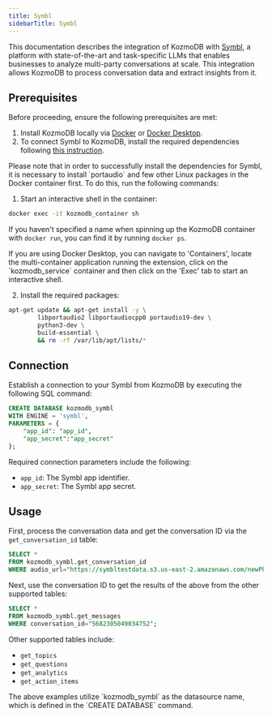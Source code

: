```yaml
---
title: Symbl
sidebarTitle: Symbl
---
```


This documentation describes the integration of KozmoDB with [Symbl](https://symbl.ai/), a platform with state-of-the-art and task-specific LLMs that enables businesses to analyze multi-party conversations at scale.
This integration allows KozmoDB to process conversation data and extract insights from it.

## Prerequisites

Before proceeding, ensure the following prerequisites are met:

1. Install KozmoDB locally via [Docker](https://docs.kozmodb.com/setup/self-hosted/docker) or [Docker Desktop](https://docs.kozmodb.com/setup/self-hosted/docker-desktop).
2. To connect Symbl to KozmoDB, install the required dependencies following [this instruction](https://docs.kozmodb.com/setup/self-hosted/docker#install-dependencies).

<Tip>
Please note that in order to successfully install the dependencies for Symbl, it is necessary to install `portaudio` and few other Linux packages in the Docker container first. To do this, run the following commands:

1. Start an interactive shell in the container:
```bash
docker exec -it kozmodb_container sh
```
If you haven't specified a name when spinning up the KozmoDB container with `docker run`, you can find it by running `docker ps`.

<Note>
If you are using Docker Desktop, you can navigate to 'Containers', locate the multi-container application running the extension, click on the `kozmodb_service` container and then click on the 'Exec' tab to start an interactive shell.
</Note>

2. Install the required packages:
```bash
apt-get update && apt-get install -y \
        libportaudio2 libportaudiocpp0 portaudio19-dev \
        python3-dev \
        build-essential \
        && rm -rf /var/lib/apt/lists/*
``` 
</Tip>

## Connection

Establish a connection to your Symbl from KozmoDB by executing the following SQL command:

```sql
CREATE DATABASE kozmodb_symbl
WITH ENGINE = 'symbl',
PARAMETERS = {
    "app_id": "app_id",
    "app_secret":"app_secret"
};
```

Required connection parameters include the following:

* `app_id`: The Symbl app identifier.
* `app_secret`: The Symbl app secret.

## Usage

First, process the conversation data and get the conversation ID via the `get_conversation_id` table:

```sql
SELECT * 
FROM kozmodb_symbl.get_conversation_id
WHERE audio_url="https://symbltestdata.s3.us-east-2.amazonaws.com/newPhonecall.mp3";
```

Next, use the conversation ID to get the results of the above from the other supported tables:

```sql
SELECT *
FROM kozmodb_symbl.get_messages
WHERE conversation_id="5682305049034752";
```

Other supported tables include:

* `get_topics`
* `get_questions`
* `get_analytics`
* `get_action_items`

<Note>
The above examples utilize `kozmodb_symbl` as the datasource name, which is defined in the `CREATE DATABASE` command.
</Note>